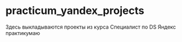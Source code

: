 # practicum_yandex_projects
Здесь выкладываются проекты из курса Специалист по DS Яндекс практикумаю
